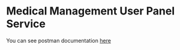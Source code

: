 # Medical Management User Panel Service
You can see postman documentation [here](https://documenter.getpostman.com/view/6955112/TzCP6SeC)